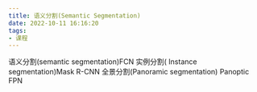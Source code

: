 ```yaml
---
title: 语义分割(Semantic Segmentation)
date: 2022-10-11 16:16:20
tags:
- 课程
---
```




语义分割(semantic segmentation)FCN
实例分割( Instance segmentation)Mask R-CNN
全景分割(Panoramic segmentation) Panoptic FPN



